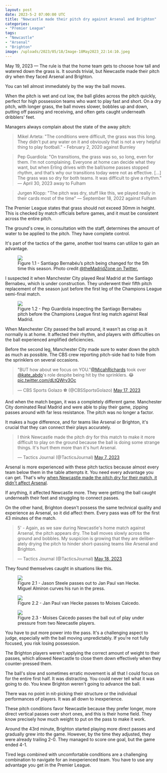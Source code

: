 ```yaml
---
layout: post
date: 2023-5-2 07:00:00 UTC
title: "Newcastle made their pitch dry against Arsenal and Brighton"
categories: 
- "Premier League" 
tags: 
- "Newcastle"
- "Arsenal"
- "Brighton"
image: /uploads/2023/05/18/Image-18May2023_22:14:10.jpeg
---
```


May 19, 2023 — The rule is that the home team gets to choose how tall and watered down the grass is. It sounds trivial, but Newcastle made their pitch dry when they faced Arsenal and Brighton.

<!---more---> 

You can tell almost immediately by the way the ball moves.

When the pitch is wet and cut low, the ball glides across the pitch quickly, perfect for high possession teams who want to play fast and short. On a dry pitch, with longer grass, the ball moves slower, bobbles up and down, putting off passing and receiving, and often gets caught underneath dribblers' feet.

Managers always complain about the state of the away pitch: 

> Mikel Arteta: "The conditions were difficult, the grass was this long. They didn’t put any water on it and obviously that is not a very helpful thing to play football." - February 2, 2020 against Burnley 

> Pep Guardiola: "On transitions, the grass was so, so long, even for them. I’m not complaining. Everyone at home can decide what they want, but when Erling drives with the ball/some passes stopped rhythm, and that’s why our transitions today were not as effective. [...] The grass was so dry for both teams. It was difficult to give a rhythm." — April 30, 2023 away to Fulham 

> Jurgen Klopp: "The pitch was dry, stuff like this, we played really in their cards most of the time" — September 18, 2022 against Fulham 

The Premier League states that grass should not exceed 30mm in height. This is checked by match officials before games, and it must be consistent across the entire pitch.

The ground's crew, in consultation with the staff, determines the amount of water to be applied to the pitch. They have complete control.

It's part of the tactics of the game, another tool teams can utilize to gain an advantage.  

<figure>
    <img src="https://tacticsjournal.com/uploads/2023/05/18/Image-18May2023_21:18:07.jpeg">
    <figcaption>Figure 1.1 - Santiago Bernabéu’s pitch being changed for the 5th time this season. Photo credit <a href="https://twitter.com/themadridzone/status/1652656663596285953?s=46&t=YC8lQJTh43E_mBQW40Ct2g">@theMadridZone on Twitter.</a></figcaption>
</figure> 


I suspected it when Manchester City played Real Madrid at the Santiago Bernabeu, which is under construction. They underwent their fifth pitch replacement of the season just before the first leg of the Champions League semi-final match. 

<figure>
    <img src="https://tacticsjournal.com/uploads/2023/05/18/Image-18May2023_20:39:03.jpeg">
    <figcaption>Figure 1.2 - Pep Guardiola inspecting the Santiago Bernabeu pitch before the Champions League first leg match against Real Madrid.</figcaption>
</figure> 

When Manchester City passed the ball around, it wasn't as crisp as it normally is at home. It affected their rhythm, and players with difficulties on the ball experienced amplified deficiencies.

Before the second leg, Manchester City made sure to water down the pitch as much as possible. The CBS crew reporting pitch-side had to hide from the sprinklers on several occasions.

<blockquote class="twitter-tweet"><p lang="en" dir="ltr">&quot;BUT how about we focus on YOU.&quot;<a href="https://twitter.com/MicahRichards?ref_src=twsrc%5Etfw">@MicahRichards</a> took over <a href="https://twitter.com/kate_abdo?ref_src=twsrc%5Etfw">@kate_abdo</a>&#39;s role despite being hit by the sprinklers. 😂 <a href="https://t.co/dLtQWrv3Oc">pic.twitter.com/dLtQWrv3Oc</a></p>&mdash; CBS Sports Golazo ⚽️ (@CBSSportsGolazo) <a href="https://twitter.com/CBSSportsGolazo/status/1658897990713753600?ref_src=twsrc%5Etfw">May 17, 2023</a></blockquote> <script async src="https://platform.twitter.com/widgets.js" charset="utf-8"></script>

And when the match began, it was a completely different game. Manchester City dominated Real Madrid and were able to play their game, zipping passes around with far less resistance. The pitch was no longer a factor.

It makes a huge difference, and for teams like Arsenal or Brighton, it's crucial that they can connect their plays accurately.

<blockquote class="twitter-tweet"><p lang="en" dir="ltr">I think Newcastle made the pitch dry for this match to make it more difficult to play on the ground because the ball is doing some strange things. It&#39;s hurt them more than it&#39;s hurt Arsenal.</p>&mdash; Tactics Journal (@TacticsJournal) <a href="https://twitter.com/TacticsJournal/status/1655245574847754241?ref_src=twsrc%5Etfw">May 7, 2023</a></blockquote> <script async src="https://platform.twitter.com/widgets.js" charset="utf-8"></script>

Arsenal is more experienced with these pitch tactics because almost every team below them in the table attempts it. You need every advantage you can get. That's why [when Newcastle made the pitch dry for their match, it didn't affect Arsenal](https://tacticsjournal.com/NASCAR/). 

If anything, it affected Newcastle more. They were getting the ball caught underneath their feet and struggling to connect passes.

On the other hand, Brighton doesn't possess the same technical quality and experience as Arsenal, so it did affect them. Every pass was off for the first 43 minutes of the match.

<blockquote class="twitter-tweet"><p lang="en" dir="ltr">5&#39; - Again, as we saw during Newcastle&#39;s home match against Arsenal, the pitch appears dry. The ball moves slowly across the ground and bobbles. My suspicion is growing that they are deliberately drying the pitch to hinder short-passing teams like Arsenal and Brighton.</p>&mdash; Tactics Journal (@TacticsJournal) <a href="https://twitter.com/TacticsJournal/status/1659267180393898005?ref_src=twsrc%5Etfw">May 18, 2023</a></blockquote> <script async src="https://platform.twitter.com/widgets.js" charset="utf-8"></script>

They found themselves caught in situations like this. 

<figure>
    <img src="https://tacticsjournal.com/uploads/2023/05/18/Image-18May2023_21:52:27.jpeg">
    <figcaption>Figure 2.1 - Jason Steele passes out to Jan Paul van Hecke. Miguel Almiron curves his run in the press.</figcaption>
</figure> 

<figure>
    <img src="https://tacticsjournal.com/uploads/2023/05/18/Image-18May2023_21:52:39.jpeg">
    <figcaption>Figure 2.2 - Jan Paul van Hecke passes to Moises Caicedo.</figcaption>
</figure> 

<figure>
    <img src="https://tacticsjournal.com/uploads/2023/05/18/Image-18May2023_22:14:10.jpeg">
    <figcaption>Figure 2.3 - Moises Caicedo passes the ball out of play under pressure from two Newcastle players.</figcaption>
</figure> 

You have to put more power into the pass. It's a challenging aspect to judge, especially with the ball moving unpredictably. If you're not fully focused, you risk losing possession.

The Brighton players weren't applying the correct amount of weight to their passes, which allowed Newcastle to close them down effectively when they counter-pressed them.

The ball's slow and sometimes erratic movement is all that I could focus on for the entire first half. It was distracting. You could never tell what it was going to do. You knew Brighton weren't going to advance the ball.

There was no point in nit-picking their structure or the individual performances of players. It was all down to inexperience. 

These pitch conditions favor Newcastle because they prefer longer, more direct vertical passes over short ones, and this is their home field. They know precisely how much weight to put on the pass to make it work. 

Around the 43rd minute, Brighton started playing more direct passes and gradually grew into the game. However, by the time they adjusted, they were already trailing 2-0. They managed to score one goal, but the game ended 4-1. 

Tired legs combined with uncomfortable conditions are a challenging combination to navigate for an inexperienced team. You have to use any advantage you get in the Premier League. 
